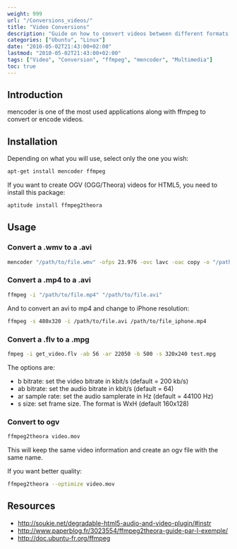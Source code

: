 ```yaml
---
weight: 999
url: "/Conversions_videos/"
title: "Video Conversions"
description: "Guide on how to convert videos between different formats using mencoder and ffmpeg on Linux"
categories: ["Ubuntu", "Linux"]
date: "2010-05-02T21:43:00+02:00"
lastmod: "2010-05-02T21:43:00+02:00"
tags: ["Video", "Conversion", "ffmpeg", "mencoder", "Multimedia"]
toc: true
---
```


## Introduction

mencoder is one of the most used applications along with ffmpeg to convert or encode videos.

## Installation

Depending on what you will use, select only the one you wish:

```bash
apt-get install mencoder ffmpeg
```

If you want to create OGV (OGG/Theora) videos for HTML5, you need to install this package:

```bash
aptitude install ffmpeg2theora
```

## Usage

### Convert a .wmv to a .avi

```bash
mencoder "/path/to/file.wmv" -ofps 23.976 -ovc lavc -oac copy -o "/path/to/file.avi"
```

### Convert a .mp4 to a .avi

```bash
ffmpeg -i "/path/to/file.mp4" "/path/to/file.avi"
```

And to convert an avi to mp4 and change to iPhone resolution:

```bash
ffmpeg -s 480x320 -i /path/to/file.avi /path/to/file_iphone.mp4
```

### Convert a .flv to a .mpg

```bash
fmpeg -i get_video.flv -ab 56 -ar 22050 -b 500 -s 320x240 test.mpg
```

The options are:

- b bitrate: set the video bitrate in kbit/s (default = 200 kb/s)
- ab bitrate: set the audio bitrate in kbit/s (default = 64)
- ar sample rate: set the audio samplerate in Hz (default = 44100 Hz)
- s size: set frame size. The format is WxH (default 160x128)

### Convert to ogv

```bash
ffmpeg2theora video.mov
```

This will keep the same video information and create an ogv file with the same name.

If you want better quality:

```bash
ffmpeg2theora --optimize video.mov
```

## Resources
- http://soukie.net/degradable-html5-audio-and-video-plugin/#instr
- http://www.paperblog.fr/3023554/ffmpeg2theora-guide-par-l-exemple/
- http://doc.ubuntu-fr.org/ffmpeg
